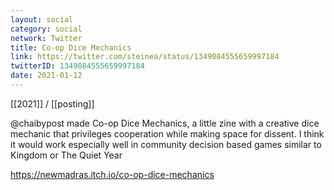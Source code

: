 ```yaml
---
layout: social
category: social
network: Twitter
title: Co-op Dice Mechanics
link: https://twitter.com/steinea/status/1349084555659997184
twitterID: 1349084555659997184
date: 2021-01-12
---
```


[[2021]] / [[posting]]

@chaibypost made Co-op Dice Mechanics, a little zine with a creative dice mechanic that privileges cooperation while making space for dissent. I think it would work especially well in community decision based games similar to Kingdom or The Quiet Year

<https://newmadras.itch.io/co-op-dice-mechanics>
